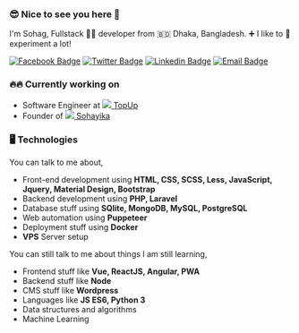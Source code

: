 ### 😎 Nice to see you here 👋

I'm Sohag, Fullstack 🧑‍💻️ developer from 🇧🇩 Dhaka, Bangladesh. ➕ I like to 🥼 experiment a lot! 

[![Facebook Badge](https://img.shields.io/badge/-shuvo575-1877F2?style=flat-square&labelColor=1877F2&logo=facebook&logoColor=white&link=https://facebook.com/shuvo575)](https://facebook.com/shuvo575) [![Twitter Badge](https://img.shields.io/badge/-@shuvo575-1ca0f1?style=flat-square&labelColor=1ca0f1&logo=twitter&logoColor=white&link=https://twitter.com/shuvo575)](https://twitter.com/shuvo575) [![Linkedin Badge](https://img.shields.io/badge/-shuvopro-blue?style=flat-square&logo=Linkedin&logoColor=white&link=https://www.linkedin.com/in/shuvopro/)](https://www.linkedin.com/in/shuvopro/) [![Email Badge](https://img.shields.io/badge/-Email-c14438?style=flat-square&logo=Gmail&logoColor=white&link=mailto:sohag.web.dev@gmail.com)](mailto:sohag.web.dev@gmail.com)

### 🔥🔥 Currently working on
- Software Engineer at [![](https://avatars0.githubusercontent.com/u/55681366?s=16&v=4) TopUp](https://topup.co)
- Founder of [![](https://sohayika.com/icons/icon-36.png) Sohayika](https://sohayika.com)

### 🖥 Technologies

You can talk to me about,
- Front-end development using **HTML, CSS, SCSS, Less, JavaScript, Jquery, Material Design, Bootstrap**
- Backend development using **PHP, Laravel**
- Database stuff using **SQlite, MongoDB, MySQL, PostgreSQL**
- Web automation using **Puppeteer**
- Deployment stuff using **Docker**
- **VPS** Server setup

You can still talk to me about things I am still learning,
- Frontend stuff like **Vue, ReactJS, Angular, PWA**
- Backend stuff like **Node**
- CMS stuff like **Wordpress**
- Languages like **JS ES6, Python 3**
- Data structures and algorithms
- Machine Learning
